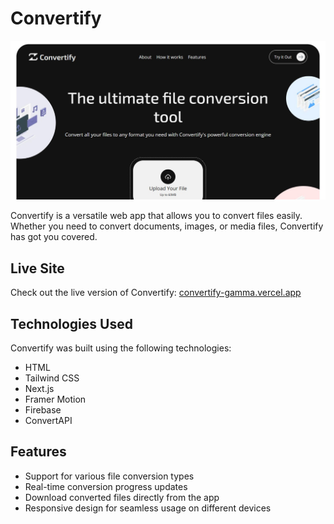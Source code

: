 # Convertify

![Convertify Screenshot](Convertify.jpg)

Convertify is a versatile web app that allows you to convert files easily. Whether you need to convert documents, images, or media files, Convertify has got you covered.

## Live Site

Check out the live version of Convertify: [convertify-gamma.vercel.app](https://convertify-gamma.vercel.app)

## Technologies Used

Convertify was built using the following technologies:

- HTML
- Tailwind CSS
- Next.js
- Framer Motion
- Firebase
- ConvertAPI

## Features

- Support for various file conversion types
- Real-time conversion progress updates
- Download converted files directly from the app
- Responsive design for seamless usage on different devices



